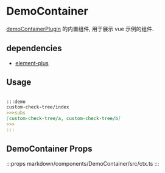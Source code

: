 # DemoContainer

[demoContainerPlugin](../../plugins/demoContainerPlugin/+Page.md) 的内置组件, 用于展示 vue 示例的组件.


## dependencies

+ [element-plus](https://www.npmjs.com/package/element-plus)

## Usage


```md

:::demo
custom-check-tree/index
>>>subs
[custom-check-tree/a, custom-check-tree/b]
>>>
:::

```


## DemoContainer Props

:::props
markdown/components/DemoContainer/src/ctx.ts
:::


